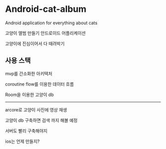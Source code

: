 # Android-cat-album
Android application for everything about cats

고양이 앨범 만들기 안드로이드 어플리케이션

고양이에 진심이어서 다 때려박기

## 사용 스택

mvp를 간소화한 아키택처

coroutine flow를 이용한 데이터 흐름

Room을 이용한 고양이 db

---------------------

arcore로 고양이 사진에 영상 재생

고양이 db 구축하면 검색 까지 해볼 예정

서버도 빨리 구축해야지

ios는 언제 만들지?
